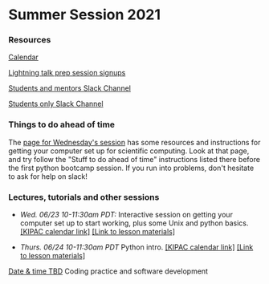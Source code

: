 # Summer Session 2021

### Resources

[Calendar](https://calendar.google.com/calendar/embed?src=sl1lhbut8qilv2r0r5on0pk33g%40group.calendar.google.com)

[Lightning talk prep session signups](https://docs.google.com/spreadsheets/d/1gXpkkePg-ZEikMkkPH5I6xGIi4tCRsGPbTW3icG3fuM/edit?usp=sharing)

[Students and mentors Slack Channel](https://KIPAC.slack.com/messages/summer-students-plus-mentors)

[Students only Slack Channel](https://KIPAC.slack.com/messages/summer-students)

### Things to do ahead of time
The [page for Wednesday's session](062321_Setup.md) has some resources and instructions for getting your computer set up for scientific computing. Look at that page, and try follow the "Stuff to do ahead of time" instructions listed there before the first python bootcamp session. If you run into problems, don't hesitate to ask for help on slack!


### Lectures, tutorials and other sessions

- *Wed. 06/23 10-11:30am PDT:* Interactive session on getting your computer set up to start working, plus some Unix and python basics. [[KIPAC calendar link]](https://kipac.stanford.edu/events/computing-bootcamp) [[Link to lesson materials]](062321_Setup.md)

- *Thurs. 06/24 10-11:30am PDT* Python intro. [[KIPAC calendar link]](https://kipac.stanford.edu/events/computing-bootcamp-0) [[Link to lesson materials]](062421_Python.md)

[Date & time TBD](coding_practice.md) Coding practice and software development



